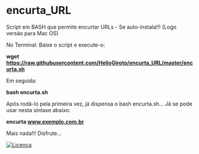 # encurta_URL
Script em BASH que permite encurtar URLs - Se auto-instala!!!
(Logo versão para Mac OS)

No Terminal: Baixe o script e execute-o:

  <strong>wget https://raw.githubusercontent.com/HelioGiroto/encurta_URL/master/encurta.sh</strong>
  
  Em seguida:

  <strong>bash encurta.sh</strong>
  
  Após rodá-lo pela primeira vez, já dispensa o bash encurta.sh... Já se pode usar nesta sintaxe abaixo:
  
  <strong>encurta www.exemplo.com.br</strong>
  
  Mais nada!!! 
  Disfrute...
  
<a href="https://github.com/HelioGiroto/encurta_URL/blob/master/LICENSE" target="_blank"><img src="https://img.shields.io/badge/license-MIT-blue.svg?style=flat-square" alt="Licença"></a> 
